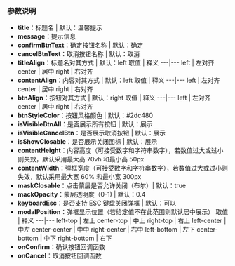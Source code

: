 ### 参数说明

- **title**：标题名 | 默认：温馨提示
- **message**：提示信息
- **confirmBtnText**：确定按钮名称 | 默认：确定
- **cancelBtnText**：取消按钮名称 | 默认：取消
- **titleAlign**：标题名对其方式 | 默认：left
  取值 | 释义
  ---|---
  left | 左对齐
  center | 居中
  right | 右对齐
- **contentAlign**：内容对其方式 | 默认：left
  取值 | 释义
  ---|---
  left | 左对齐
  center | 居中
  right | 右对齐
- **btnAlign**：按钮对其方式 | 默认：right
  取值 | 释义
  ---|---
  left | 左对齐
  center | 居中
  right | 右对齐
- **btnStyleColor**：按钮风格颜色 | 默认：#2dc480
- **isVisibleBtnAll**：是否展示所有按钮 | 默认：展示
- **isVisibleCancelBtn**：是否展示取消按钮 | 默认：展示
- **isShowClosable**：是否展示关闭图标 | 默认：展示
- **contentHeight**：内容高度（可接受数字和字符串数字），若数值过大或过小则失效，默认采用最大高 70vh 和最小高 50px
- **contentWidth**：弹框宽度（可接受数字和字符串数字），若数值过大或过小则失效，默认采用最大宽 60% 和最小宽 300px
- **maskClosable**：点击蒙层是否允许关闭（布尔）| 默认：true
- **mackOpacity**：蒙层透明度（0-1) | 默认：0.4
- **keyboardEsc**：是否支持 ESC 键盘关闭弹框 | 默认：可以
- **modalPosition**：弹框显示位置（若给定值不在此范围则默认居中展示）
  取值 | 释义
  ---|---
  left-top | 左上
  center-top | 中上
  right-top | 右上
  left-center | 中左
  center-center | 中中
  right-center | 右中
  left-bottom | 左下
  center-bottom | 中下
  right-bottom | 右下
- **onConfirm**：确认按钮回调函数
- **onCancel**：取消按钮回调函数
